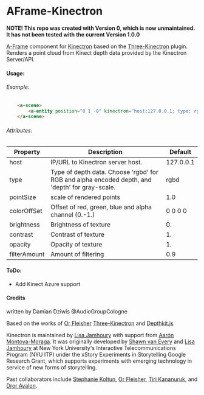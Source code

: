 # AFrame-Kinectron

**NOTE! This repo was created with Version 0, which is now unmaintained. It has not been tested with the current Version 1.0.0**

[A-Frame](https://github.com/aframevr/aframe) component for [Kinectron](https://github.com/kinectron/kinectron) based on the [Three-Kinectron](https://github.com/kinectron/Three-Kinectron) plugin.
Renders a point cloud from Kinect depth data provided by the Kinectron Server/API.


#### Usage:

###### Example:

```html
    <a-scene>
        <a-entity position="0 1 -0" kinectron="host:127.0.0.1; type: rgbd; pointSize: 0.1; colorOffSet: 0 0 0 0; brightness: 0.1; contrast: 1.0; opacity: 1.0; filterAmount: 0.9" scale="5. 5. 10."></a-entity>
    </a-scene>
```

###### Attributes:

| Property | Description | Default |
| ------------- | ------------- | ------------- |
| host  | IP/URL to Kinectron server host.  | 127.0.0.1  |
| type | Type of depth data. Choose 'rgbd' for RGB and alpha encoded depth, and 'depth' for gray-scale. | rgbd  |
| pointSize | scale of rendered points  | 1.0  |
| colorOffSet | Offset of red, green, blue and alpha channel (0.-1.)  | 0 0 0 0 |
| brightness | Brightness of texture  | 0. |
| contrast | Contrast of texture | 1. |
| opacity | Opacity of texture | 1. |
| filterAmount | Amount of filtering | 0.9 |

#### ToDo:
- Add Kinect Azure support

#### Credits

written by Damian Dziwis @AudioGroupCologne  

Based on the works of [Or Fleisher](https://github.com/juniorxsound) [Three-Kinectron](https://github.com/kinectron/Three-Kinectron) and [Depthkit.js](https://github.com/juniorxsound/DepthKit.js)

Kinectron is maintained by [Lisa Jamhoury](http://lisajamhoury.com) with support from [Aarón Montoya-Moraga](https://github.com/montoyamoraga). It was originally developed by [Shawn van Every](https://github.com/vanevery) and [Lisa Jamhoury](https://github.com/lisajamhoury/) at New York University's Interactive Telecommunications Program (NYU ITP) under the xStory Experiments in Storytelling Google Research Grant, which supports experiments with emerging technology in service of new forms of storytelling.

Past collaborators include [Stephanie Koltun](https://github.com/stephkoltun), [Or Fleisher](https://github.com/juniorxsound), [Tiri Kananuruk](http://xxx.tiri.xxx/), and [Dror Ayalon](https://www.drorayalon.com/).

